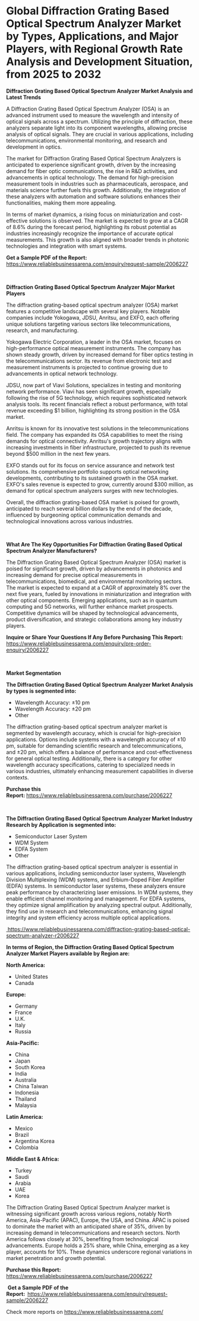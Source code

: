 <p><h1>Global Diffraction Grating Based Optical Spectrum Analyzer Market by Types, Applications, and Major Players, with Regional Growth Rate Analysis and Development Situation, from 2025 to 2032</h1></p><p><strong>Diffraction Grating Based Optical Spectrum Analyzer Market Analysis and Latest Trends</strong></p>
<p><p>A Diffraction Grating Based Optical Spectrum Analyzer (OSA) is an advanced instrument used to measure the wavelength and intensity of optical signals across a spectrum. Utilizing the principle of diffraction, these analyzers separate light into its component wavelengths, allowing precise analysis of optical signals. They are crucial in various applications, including telecommunications, environmental monitoring, and research and development in optics.</p><p>The market for Diffraction Grating Based Optical Spectrum Analyzers is anticipated to experience significant growth, driven by the increasing demand for fiber optic communications, the rise in R&D activities, and advancements in optical technology. The demand for high-precision measurement tools in industries such as pharmaceuticals, aerospace, and materials science further fuels this growth. Additionally, the integration of these analyzers with automation and software solutions enhances their functionalities, making them more appealing.</p><p>In terms of market dynamics, a rising focus on miniaturization and cost-effective solutions is observed. The market is expected to grow at a CAGR of 8.6% during the forecast period, highlighting its robust potential as industries increasingly recognize the importance of accurate optical measurements. This growth is also aligned with broader trends in photonic technologies and integration with smart systems.</p></p>
<p><strong>Get a Sample PDF of the Report:&nbsp;</strong> <a href="https://www.reliablebusinessarena.com/enquiry/request-sample/2006227?utm_campaign=2039&utm_medium=2&utm_source=Github&utm_content=ia&utm_term=02032025&utm_id=diffraction-grating-based-optical-spectrum-analyzer">https://www.reliablebusinessarena.com/enquiry/request-sample/2006227</a></p>
<p>&nbsp;</p>
<p><strong>Diffraction Grating Based Optical Spectrum Analyzer Major Market Players</strong></p>
<p><p>The diffraction grating-based optical spectrum analyzer (OSA) market features a competitive landscape with several key players. Notable companies include Yokogawa, JDSU, Anritsu, and EXFO, each offering unique solutions targeting various sectors like telecommunications, research, and manufacturing.</p><p>Yokogawa Electric Corporation, a leader in the OSA market, focuses on high-performance optical measurement instruments. The company has shown steady growth, driven by increased demand for fiber optics testing in the telecommunications sector. Its revenue from electronic test and measurement instruments is projected to continue growing due to advancements in optical network technology.</p><p>JDSU, now part of Viavi Solutions, specializes in testing and monitoring network performance. Viavi has seen significant growth, especially following the rise of 5G technology, which requires sophisticated network analysis tools. Its recent financials reflect a robust performance, with total revenue exceeding $1 billion, highlighting its strong position in the OSA market.</p><p>Anritsu is known for its innovative test solutions in the telecommunications field. The company has expanded its OSA capabilities to meet the rising demands for optical connectivity. Anritsu's growth trajectory aligns with increasing investments in fiber infrastructure, projected to push its revenue beyond $500 million in the next few years.</p><p>EXFO stands out for its focus on service assurance and network test solutions. Its comprehensive portfolio supports optical networking developments, contributing to its sustained growth in the OSA market. EXFO's sales revenue is expected to grow, currently around $300 million, as demand for optical spectrum analyzers surges with new technologies.</p><p>Overall, the diffraction grating-based OSA market is poised for growth, anticipated to reach several billion dollars by the end of the decade, influenced by burgeoning optical communication demands and technological innovations across various industries.</p></p>
<p>&nbsp;</p>
<p><strong>What Are The Key Opportunities For Diffraction Grating Based Optical Spectrum Analyzer Manufacturers?</strong></p>
<p><p>The Diffraction Grating Based Optical Spectrum Analyzer (OSA) market is poised for significant growth, driven by advancements in photonics and increasing demand for precise optical measurements in telecommunications, biomedical, and environmental monitoring sectors. The market is expected to expand at a CAGR of approximately 8% over the next five years, fueled by innovations in miniaturization and integration with other optical components. Emerging applications, such as in quantum computing and 5G networks, will further enhance market prospects. Competitive dynamics will be shaped by technological advancements, product diversification, and strategic collaborations among key industry players.</p></p>
<p><strong>Inquire or Share Your Questions If Any Before Purchasing This Report:</strong> <a href="https://www.reliablebusinessarena.com/enquiry/pre-order-enquiry/2006227?utm_campaign=2039&utm_medium=2&utm_source=Github&utm_content=ia&utm_term=02032025&utm_id=diffraction-grating-based-optical-spectrum-analyzer">https://www.reliablebusinessarena.com/enquiry/pre-order-enquiry/2006227</a></p>
<p>&nbsp;</p>
<p><strong>Market Segmentation</strong></p>
<p><strong>The Diffraction Grating Based Optical Spectrum Analyzer Market Analysis by types is segmented into:</strong></p>
<p><ul><li>Wavelength Accuracy: ±10 pm</li><li>Wavelength Accuracy: ±20 pm</li><li>Other</li></ul></p>
<p><p>The diffraction grating-based optical spectrum analyzer market is segmented by wavelength accuracy, which is crucial for high-precision applications. Options include systems with a wavelength accuracy of ±10 pm, suitable for demanding scientific research and telecommunications, and ±20 pm, which offers a balance of performance and cost-effectiveness for general optical testing. Additionally, there is a category for other wavelength accuracy specifications, catering to specialized needs in various industries, ultimately enhancing measurement capabilities in diverse contexts.</p></p>
<p><strong>Purchase this Report:&nbsp;</strong><a href="https://www.reliablebusinessarena.com/purchase/2006227?utm_campaign=2039&utm_medium=2&utm_source=Github&utm_content=ia&utm_term=02032025&utm_id=diffraction-grating-based-optical-spectrum-analyzer">https://www.reliablebusinessarena.com/purchase/2006227</a></p>
<p>&nbsp;</p>
<p><strong>The Diffraction Grating Based Optical Spectrum Analyzer Market Industry Research by Application is segmented into:</strong></p>
<p><ul><li>Semiconductor Laser System</li><li>WDM System</li><li>EDFA System</li><li>Other</li></ul></p>
<p><p>The diffraction grating-based optical spectrum analyzer is essential in various applications, including semiconductor laser systems, Wavelength Division Multiplexing (WDM) systems, and Erbium-Doped Fiber Amplifier (EDFA) systems. In semiconductor laser systems, these analyzers ensure peak performance by characterizing laser emissions. In WDM systems, they enable efficient channel monitoring and management. For EDFA systems, they optimize signal amplification by analyzing spectral output. Additionally, they find use in research and telecommunications, enhancing signal integrity and system efficiency across multiple optical applications.</p></p>
<p><a href="https://www.reliablebusinessarena.com/diffraction-grating-based-optical-spectrum-analyzer-r2006227?utm_campaign=2039&utm_medium=2&utm_source=Github&utm_content=ia&utm_term=02032025&utm_id=diffraction-grating-based-optical-spectrum-analyzer">&nbsp;https://www.reliablebusinessarena.com/diffraction-grating-based-optical-spectrum-analyzer-r2006227</a></p>
<p><strong>In terms of Region, the Diffraction Grating Based Optical Spectrum Analyzer Market Players available by Region are:</strong></p>
<p>
    <p> <strong> North America: </strong>
        <ul>
            <li>United States</li>
            <li>Canada</li>
        </ul>
        </p> 
    <p> <strong> Europe: </strong>
        <ul>
            <li>Germany</li>
            <li>France</li>
            <li>U.K.</li>
            <li>Italy</li>
            <li>Russia</li>
        </ul>
        </p> 
    <p> <strong> Asia-Pacific: </strong>
        <ul>
            <li>China</li>
            <li>Japan</li>
            <li>South Korea</li>
            <li>India</li>
            <li>Australia</li>
            <li>China Taiwan</li>
            <li>Indonesia</li>
            <li>Thailand</li>
            <li>Malaysia</li>
        </ul>
        </p> 
    <p> <strong> Latin America: </strong>
        <ul>
            <li>Mexico</li>
            <li>Brazil</li>
            <li>Argentina Korea</li>
            <li>Colombia</li>
        </ul>
        </p> 
    <p> <strong> Middle East & Africa: </strong>
        <ul>
            <li>Turkey</li>
            <li>Saudi</li>
            <li>Arabia</li>
            <li>UAE</li>
            <li>Korea</li>
        </ul>
    </p>
    </p>
<p><p>The Diffraction Grating Based Optical Spectrum Analyzer market is witnessing significant growth across various regions, notably North America, Asia-Pacific (APAC), Europe, the USA, and China. APAC is poised to dominate the market with an anticipated share of 35%, driven by increasing demand in telecommunications and research sectors. North America follows closely at 30%, benefiting from technological advancements. Europe holds a 25% share, while China, emerging as a key player, accounts for 10%. These dynamics underscore regional variations in market penetration and growth potential.</p></p>
<p><strong>Purchase this Report: </strong><a href="https://www.reliablebusinessarena.com/purchase/2006227?utm_campaign=2039&utm_medium=2&utm_source=Github&utm_content=ia&utm_term=02032025&utm_id=diffraction-grating-based-optical-spectrum-analyzer">https://www.reliablebusinessarena.com/purchase/2006227</a></p>
<p>&nbsp;<strong>Get a Sample PDF of the Report:&nbsp;&nbsp;</strong><a href="https://www.reliablebusinessarena.com/enquiry/request-sample/2006227?utm_campaign=2039&utm_medium=2&utm_source=Github&utm_content=ia&utm_term=02032025&utm_id=diffraction-grating-based-optical-spectrum-analyzer">https://www.reliablebusinessarena.com/enquiry/request-sample/2006227</a></p>
<p><strong></strong></p>
<p>Check more reports on <a href="https://www.reliablebusinessarena.com/?utm_campaign=2039&utm_medium=2&utm_source=Github&utm_content=ia&utm_term=02032025&utm_id=diffraction-grating-based-optical-spectrum-analyzer">https://www.reliablebusinessarena.com/</a></p>
